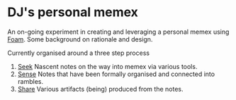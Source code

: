 # DJ's personal memex

An on-going experiment in creating and leveraging a personal memex using [Foam](https://foambubble.githubio/). Some background on rationale and design.

Currently organised around a three step process

1. [Seek](seek/index.md)
  Nascent notes on the way into memex via various tools.
2. [Sense](sense/)
  Notes that have been formally organised and connected into rambles.
3. [Share](share/index.md)
  Various artifacts (being) produced from the notes.


[//begin]: # "Autogenerated link references for markdown compatibility"
[inbox]: inbox "Inbox"
[foam-tips]: foam-tips "Foam tips"
[todo]: todo "Todo"
[//end]: # "Autogenerated link references"